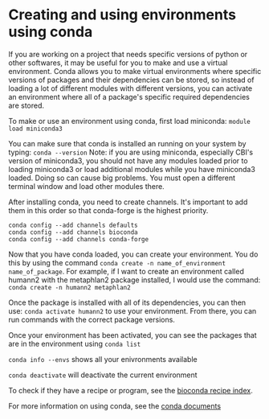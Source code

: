 # Creating and using environments using conda

If you are working on a project that needs specific versions of python or other softwares, it may be useful for you to make and use a virtual environment. Conda allows you to make virtual environments where specific versions of packages and their dependencies can be stored, so instead of loading a lot of different modules with different versions, you can activate an environment where all of a package's specific required dependencies are stored.

To make or use an environment using conda, first load miniconda:
`module load miniconda3`

You can make sure that conda is installed an running on your system by typing: `conda --version`
Note: if you are using miniconda, especially CBI's version of miniconda3, you should not have any modules loaded prior to loading miniconda3 or load additional modules while you have miniconda3 loaded. Doing so can cause big problems. You must open a different terminal window and load other modules there.

After installing conda, you need to create channels. It's important to add them in this order so that conda-forge is the highest priority.
```
conda config --add channels defaults
conda config --add channels bioconda
conda config --add channels conda-forge
```

Now that you have conda loaded, you can create your environment. You do this by using the command `conda create -n name_of_environment name_of_package`. For example, if I want to create an environment called humann2 with the metaphlan2 package installed, I would use the command:
`conda create -n humann2 metaphlan2`

Once the package is installed with all of its dependencies, you can then use:
`conda activate humann2` to use your environment. From there, you can run commands with the correct package versions.

Once your environment has been activated, you can see the packages that are in the environment using `conda list`

`conda info --envs` shows all your enivronments available

`conda deactivate` will deactivate the current environment

To check if they have a recipe or program, see the [bioconda recipe index](https://bioconda.github.io/conda-recipe_index.html).

For more information on using conda, see the [conda documents](https://docs.conda.io/projects/conda/en/latest/user-guide/tasks/manage-environments.html)
